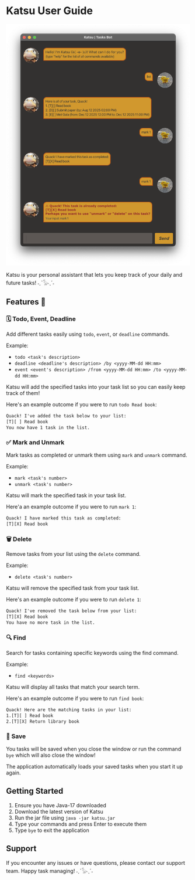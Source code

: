 # Katsu User Guide

![Katsu](Ui.png)

Katsu is your personal assistant that lets you keep track of your daily and future tasks! ˗ˏˋ𓅭ˎˊ˗

## Features 🚀
### 🗓 Todo, Event, Deadline

Add different tasks easily using `todo`, `event`, or `deadline` commands.

Example: 
- `todo <task's description>`
- `deadline <deadline's description> /by <yyyy-MM-dd HH:mm>`
- `event <event's description> /from <yyyy-MM-dd HH:mm> /to <yyyy-MM-dd HH:mm>`

Katsu will add the specified tasks into your task list so you can easily keep track of them!

Here's an example outcome if you were to run `todo Read book`:
```
Quack! I've added the task below to your list:
[T][ ] Read book
You now have 1 task in the list.
```

### ✅ Mark and Unmark

Mark tasks as completed or unmark them using `mark` and `unmark` command.

Example:
- `mark <task's number>`
- `unmark <task's number>`

Katsu will mark the specified task in your task list.

Here'a an example outcome if you were to run `mark 1`:
```
Quack! I have marked this task as completed:
[T][X] Read book
```


### 🗑️ Delete

Remove tasks from your list using the `delete` command.

Example:
- `delete <task's number>`

Katsu will remove the specified task from your task list.

Here's an example outcome if you were to run `delete 1`:
```
Quack! I've removed the task below from your list:
[T][X] Read book
You have no more task in the list.
```

### 🔍 Find

Search for tasks containing specific keywords using the find command.

Example:
- `find <keywords>`

Katsu will display all tasks that match your search term.

Here's an example outcome if you were to run `find book`:
```
Quack! Here are the matching tasks in your list:
1.[T][ ] Read book
2.[T][X] Return library book
```

### 💾 Save

You tasks will be saved when you close the window or run the command `bye` which will also close the window!

The application automatically loads your saved tasks when you start it up again.

## Getting Started

1. Ensure you have Java-17 downloaded 
2. Download the latest version of Katsu
3. Run the jar file using `java -jar katsu.jar `
4. Type your commands and press Enter to execute them 
5. Type `bye` to exit the application

## Support

If you encounter any issues or have questions, please contact our support team. Happy task managing! ˗ˏˋ𓅭ˎˊ˗